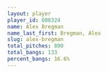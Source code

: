 ```yaml
---
layout: player
player_id: 608324
name: Alex Bregman
name_last_first: Bregman, Alex
slug: alex-bregman
total_pitches: 800
total_bangs: 133
percent_bangs: 16.6%
---
```

